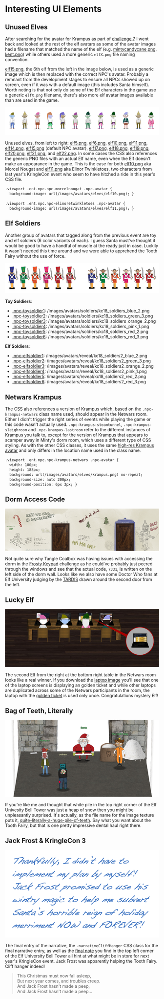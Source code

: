 # Interesting UI Elements

## Unused Elves

After searching for the avatar for Krampus as part of [challenge 7](/challenges/c7/) I went back and looked at the rest of the elf avatars as some of the avatar images had a filename that matched the name of the elf (e.g. [mintycandycane.png](https://2019.kringlecon.com/images/avatars/elves/mintycandycane.png), [kent.png](https://2019.kringlecon.com/images/avatars/elves/kent.png)) while others used a more generic `elfX.png` file naming convention.

[elf15.png](https://2019.kringlecon.com/images/avatars/elf15.png), the 6th elf from the left in the image below, is used as a generic image which is then replaced with the correct NPC's avatar. Probably a remnant from the development stages to ensure all NPCs showed up on screen, even if it was with a default image (this includes Santa himself). Worth noting is that not only do some of the Elf characters in the game use a generic `elfX.png` filename, there's also more elf avatar images available than are used in the game.

![Unknown Elves](/img/misc/unknown_elves.png)

Unused elves, from left to right: [elf5.png](https://2019.kringlecon.com/images/avatars/elves/elf5.png), [elf6.png](https://2019.kringlecon.com/images/avatars/elves/elf6.png), [elf10.png](https://2019.kringlecon.com/images/avatars/elves/elf10.png), [elf11.png](https://2019.kringlecon.com/images/avatars/elves/elf10.png), [elf14.png](https://2019.kringlecon.com/images/avatars/elves/elf14.png), [elf15.png](https://2019.kringlecon.com/images/avatars/elves/elf15.png) (default NPC avatar), [elf17.png](https://2019.kringlecon.com/images/avatars/elves/elf17.png), [elf18.png](https://2019.kringlecon.com/images/avatars/elves/elf18.png), [elf19.png](https://2019.kringlecon.com/images/avatars/elves/elf19.png), [elf20.png](https://2019.kringlecon.com/images/avatars/elves/elf20.png), [elf21.png](https://2019.kringlecon.com/images/avatars/elves/elf21.png), and [elf22.png](https://2019.kringlecon.com/images/avatars/elves/elf22.png). In some cases the CSS also references the generic PNG files with an actual Elf name, even when the Elf doesn't make an appearance in the game. This is the case for both [elf10.png](https://2019.kringlecon.com/images/avatars/elves/elf10.png) aka Morcel Nougat and [elf11.png](https://2019.kringlecon.com/images/avatars/elves/elf11.png) aka Elinor Twinkletoes, two characters from last year's KringleCon event who seem to have hitched a ride in this year's CSS file.

```
.viewport .ent.npc.npc-morcelnougat .npc-avatar {
  background-image: url(/images/avatars/elves/elf10.png); }

.viewport .ent.npc.npc-elinoretwinkletoes .npc-avatar {
  background-image: url(/images/avatars/elves/elf11.png); }
```


## Elf Soldiers

Another group of avatars that tagged along from the previous event are toy and elf soldiers (6 color variants of each). I guess Santa must've thought it would be good to have a handful of muscle at the ready just in case. Luckily it wasn't needed this time around and we were able to apprehend the Tooth Fairy without the use of force.

![Soldier Avatars](/img/misc/soldier_avatars.png)

**Toy Soldiers**:

- [.npc-toysoldier1](https://2019.kringlecon.com/images/avatars/soldiers/kc18_soldiers_blue_2.png): /images/avatars/soldiers/kc18_soldiers_blue_2.png
- [.npc-toysoldier2](https://2019.kringlecon.com/images/avatars/soldiers/kc18_soldiers_green_3.png): /images/avatars/soldiers/kc18_soldiers_green_3.png
- [.npc-toysoldier3](https://2019.kringlecon.com/images/avatars/soldiers/kc18_soldiers_orange_2.png): /images/avatars/soldiers/kc18_soldiers_orange_2.png
- [.npc-toysoldier4](https://2019.kringlecon.com/images/avatars/soldiers/kc18_soldiers_pink_1.png): /images/avatars/soldiers/kc18_soldiers_pink_1.png
- [.npc-toysoldier5](https://2019.kringlecon.com/images/avatars/soldiers/kc18_soldiers_red_2.png): /images/avatars/soldiers/kc18_soldiers_red_2.png
- [.npc-toysoldier6](https://2019.kringlecon.com/images/avatars/soldiers/kc18_soldiers_red_3.png): /images/avatars/soldiers/kc18_soldiers_red_3.png

**Elf Soldiers**:

- [.npc-elfsoldier1](https://2019.kringlecon.com/images/avatars/reveal/kc18_soldiers2_blue_2.png): /images/avatars/reveal/kc18_soldiers2_blue_2.png
- [.npc-elfsoldier2](https://2019.kringlecon.com/images/avatars/reveal/kc18_soldiers2_green_3.png): /images/avatars/reveal/kc18_soldiers2_green_3.png
- [.npc-elfsoldier3](https://2019.kringlecon.com/images/avatars/reveal/kc18_soldiers2_orange_2.png): /images/avatars/reveal/kc18_soldiers2_orange_2.png
- [.npc-elfsoldier4](https://2019.kringlecon.com/images/avatars/reveal/kc18_soldiers2_pink_1.png): /images/avatars/reveal/kc18_soldiers2_pink_1.png
- [.npc-elfsoldier5](https://2019.kringlecon.com/images/avatars/reveal/kc18_soldiers2_red_2.png): /images/avatars/reveal/kc18_soldiers2_red_2.png
- [.npc-elfsoldier6](https://2019.kringlecon.com/images/avatars/reveal/kc18_soldiers2_red_3.png): /images/avatars/reveal/kc18_soldiers2_red_3.png

## Netwars Krampus

The CSS also references a version of Krampus which, based on the `.npc-krampus-netwars` class name used, should appear in the Netwars room. Either I didn't trigger the right series of events while playing the game or this code wasn't actually used. `.npc-krampus-steamtunnel`, `.npc-krampus-sleighroom` and `.npc-krampus-lastroom` refer to the different instances of Krampus you talk to, except for the version of Krampus that appears to scamper away in Minty's dorm room, which uses a different type of CSS styling. As with the other CSS classes, it uses the same [high-res Krampus avatar](https://2019.kringlecon.com/images/avatars/elves/krampus.png) and only differs in the location name used in the class name.

```
.viewport .ent.npc.npc-krampus-netwars .npc-avatar {
  width: 100px;
  height: 188px;
  background: url(/images/avatars/elves/krampus.png) no-repeat;
  background-size: auto 200px;
  background-position: 6px 3px; }
```

## Dorm Access Code

![Dorm Wall](/img/misc/dorm-hall_crop.png)

Not quite sure why Tangle Coalbox was having issues with accessing the dorm in the [Frosty Keypad](/hints/h6/) challenge  as he could've probably just peered through the windows and see that the actual code, `7331`, is written on the left side of the dorm wall. Looks like we also have some Doctor Who fans at Elf University judging by the [TARDIS](https://en.wikipedia.org/wiki/TARDIS) drawn around the second door from the left.

## Lucky Elf

![Lucky Elf](/img/misc/lucky_elf.png)

The second Elf from the right at the bottom right table in the Netwars room looks like a real winner. If you download the [laptop image](https://2019.kringlecon.com/textures/lappys.png) you'll see that one of the laptop screens is displaying an  golden ticket and while other laptops are duplicated across some of the Netwars participants in the room, the laptop with the [golden ticket](https://en.wikipedia.org/wiki/Charlie_and_the_Chocolate_Factory) is used only once. Congratulations mystery Elf!


## Bag of Teeth, Literally

![Bell Tower](/img/misc/bell_tower.png)

If you're like me and thought that white pile in the top right corner of the Elf Univesity Bell Tower was just a heap of snow then you might be unpleasantly surprised. It's actually, as the file name for the image texture puts it, [quite-literally-a-huge-pile-of-teeth](https://2019.kringlecon.com/textures/quite-literally-a-huge-pile-of-teeth.png). Say what you want about the Tooth Fairy, but that is one pretty impressive dental haul right there. 

## Jack Frost & KringleCon 3

![Letter](/img/misc/letter.png)

The final entry of the narrative, the `.narrativeCliffHanger` CSS class for the final narrative entry, as well as the [final note](https://downloads.elfu.org/LetterOfWintryMagic.pdf) you find in the top left corner of the Elf University Bell Tower all hint at what might be in store for next year's KringleCon event. Jack Frost was apparently helping the Tooth Fairy. Cliff hanger indeed!

> This Christmas must now fall asleep,  
> But next year comes, and troubles creep.  
> And Jack Frost hasn't made a peep,  
> And Jack Frost hasn't made a peep...

